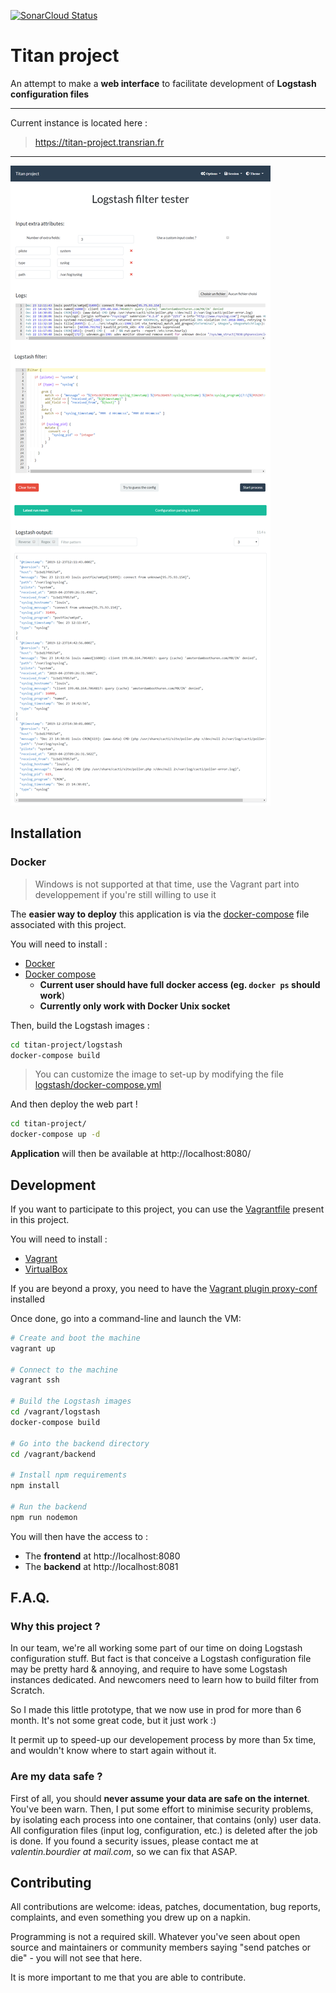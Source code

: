 [![SonarCloud Status](https://sonarcloud.io/api/project_badges/measure?project=org.psa%3Atitan-project&metric=alert_status)](https://sonarcloud.io/dashboard?id=org.psa%3Atitan-project) 

# Titan project

An attempt to make a **web interface** to facilitate development of **Logstash configuration files**

---

Current instance is located here :

> https://titan-project.transrian.fr

---

![Titan project frontend image](doc/titan-project-frontend.png)

## Installation

### Docker

> Windows is not supported at that time, use the Vagrant part into developpement if you're still willing to use it

The **easier way to deploy** this application is via the [docker-compose](docker-compose.yml) file associated with this project.

You will need to install :
- [Docker](https://www.docker.com/)
- [Docker compose](https://docs.docker.com/compose/)
    - **Current user should have full docker access (eg. `docker ps` should work**)
    - **Currently only work with Docker Unix socket**

Then, build the Logstash images :

```bash
cd titan-project/logstash
docker-compose build
```

> You can customize the image to set-up by modifying the file [logstash/docker-compose.yml](logstash/docker-compose.yml)

And then deploy the web part !

```bash
cd titan-project/
docker-compose up -d
```

**Application** will then be available at http://localhost:8080/

## Development

If you want to participate to this project, you can use the [Vagrantfile](Vagrantfile) present in this project.

You will need to install :
- [Vagrant](https://www.vagrantup.com/)
- [VirtualBox](https://www.virtualbox.org/)

If you are beyond a proxy, you need to have the [Vagrant plugin proxy-conf](https://github.com/tmatilai/vagrant-proxyconf) installed

Once done, go into a command-line and launch the VM:

```bash
# Create and boot the machine
vagrant up

# Connect to the machine
vagrant ssh

# Build the Logstash images
cd /vagrant/logstash
docker-compose build

# Go into the backend directory
cd /vagrant/backend

# Install npm requirements
npm install

# Run the backend
npm run nodemon
```

You will then have the access to :
- The **frontend** at http://localhost:8080
- The **backend** at http://localhost:8081

## F.A.Q.

### Why this project ?

In our team, we're all working some part of our time on doing Logstash configuration stuff. 
But fact is that conceive a Logstash configuration file may be pretty hard & annoying, and require to have some Logstash instances dedicated. And newcomers need to learn how to build filter from Scratch.

So I made this little prototype, that we now use in prod for more than 6 month. It's not some great code, but it just work :)

It permit up to speed-up our developement process by more than 5x time, and wouldn't know where to start again without it.

### Are my data safe ?

First of all, you should **never assume your data are safe on the internet**. You've been warn.
Then, I put some effort to minimise security problems, by isolating each process into one container, that contains (only) user data. All configuration files (input log, configuration, etc.) is deleted after the job is done.
If you found a security issues, please contact me at *valentin.bourdier at mail.com*, so we can fix that ASAP.

## Contributing

All contributions are welcome: ideas, patches, documentation, bug reports,
complaints, and even something you drew up on a napkin.

Programming is not a required skill. Whatever you've seen about open source and
maintainers or community members  saying "send patches or die" - you will not
see that here.

It is more important to me that you are able to contribute.
